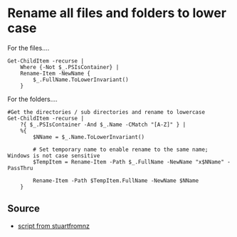 ﻿# Rename all files and folders to lower case

For the files....

    Get-ChildItem -recurse |
        Where {-Not $_.PSIsContainer} |
        Rename-Item -NewName {
            $_.FullName.ToLowerInvariant()
        }

For the folders....

    #Get the directories / sub directories and rename to lowercase
    Get-ChildItem -recurse |
        ?{ $_.PSIsContainer -And $_.Name -CMatch "[A-Z]" } |
        %{
            $NName = $_.Name.ToLowerInvariant()

            # Set temporary name to enable rename to the same name; Windows is not case sensitive
            $TempItem = Rename-Item -Path $_.FullName -NewName "x$NName" -PassThru

            Rename-Item -Path $TempItem.FullName -NewName $NName
        }

## Source
 * [script from  stuartfromnz](https://social.technet.microsoft.com/Forums/office/en-US/7241cee3-779b-4741-ba16-dbbaefb52d69/powershell-script-to-rename-all-files-and-folders-to-lowercase-in-a-directory?forum=winserverpowershell)
